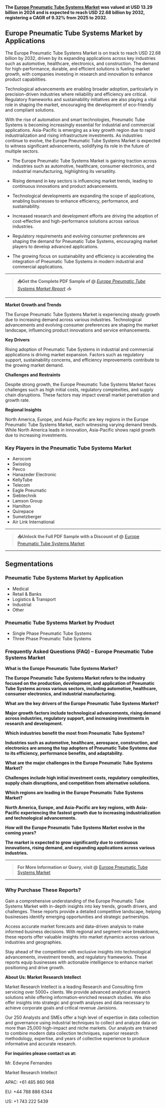 <p><strong>The <a href="https://www.marketresearchintellect.com/download-sample/?rid=479488&amp;utm_source=Pulse-April-Europe&amp;utm_medium=852">Europe Pneumatic Tube Systems Market</a> was valued at USD 13.29 billion in 2024 and is expected to reach USD 22.68 billion by 2032, registering a CAGR of 9.32% from 2025 to 2032.</strong></p><h2>Europe Pneumatic Tube Systems Market by Applications&nbsp;</h2><p><p>The Europe Pneumatic Tube Systems Market is on track to reach USD 22.68 billion by 2032, driven by its expanding applications across key industries such as automotive, healthcare, electronics, and construction. The demand for high-performance, durable, and efficient solutions is fueling market growth, with companies investing in research and innovation to enhance product capabilities.</p><p>Technological advancements are enabling broader adoption, particularly in precision-driven industries where reliability and efficiency are critical. Regulatory frameworks and sustainability initiatives are also playing a vital role in shaping the market, encouraging the development of eco-friendly and compliant solutions.</p><p>With the rise of automation and smart technologies, Pneumatic Tube Systems is becoming increasingly essential for industrial and commercial applications. Asia-Pacific is emerging as a key growth region due to rapid industrialization and rising infrastructure investments. As industries continue to evolve, the Europe Pneumatic Tube Systems Market is expected to witness significant advancements, solidifying its role in the future of multiple sectors.</p></p><ul><li><p>The Europe Pneumatic Tube Systems Market is gaining traction across industries such as automotive, healthcare, consumer electronics, and industrial manufacturing, highlighting its versatility.</p></li><li><p>Rising demand in key sectors is influencing market trends, leading to continuous innovations and product advancements.</p></li><li><p>Technological developments are expanding the scope of applications, enabling businesses to enhance efficiency, performance, and sustainability.</p></li><li><p>Increased research and development efforts are driving the adoption of cost-effective and high-performance solutions across various industries.</p></li><li><p>Regulatory requirements and evolving consumer preferences are shaping the demand for Pneumatic Tube Systems, encouraging market players to develop advanced applications.</p></li><li><p>The growing focus on sustainability and efficiency is accelerating the integration of Pneumatic Tube Systems in modern industrial and commercial applications.</p></li></ul><hr /><blockquote><p><strong><span class="font-[700]">📥Get the Complete PDF Sample of @ </span></strong><em><span class="font-[700]"><a href="https://www.marketresearchintellect.com/download-sample/?rid=479488&amp;utm_source=Pulse-April-Europe&amp;utm_medium=852" target="_blank" data-tracking-control-name="article-ssr-frontend-pulse_little-text-block" data-tracking-will-navigate="" data-test-link="">Europe Pneumatic Tube Systems Market Report</a>&nbsp;📥</span></em></p></blockquote><hr /><p class="" data-start="77" data-end="360"><strong data-start="77" data-end="105">Market Growth and Trends</strong></p><p class="" data-start="77" data-end="360">The Europe Pneumatic Tube Systems Market is experiencing steady growth due to increasing demand across various industries. Technological advancements and evolving consumer preferences are shaping the market landscape, influencing product innovations and service enhancements.</p><p class="" data-start="362" data-end="606"><strong data-start="362" data-end="377">Key Drivers</strong></p><p class="" data-start="362" data-end="606">Rising adoption of Pneumatic Tube Systems in industrial and commercial applications is driving market expansion. Factors such as regulatory support, sustainability concerns, and efficiency improvements contribute to the growing market demand.</p><p class="" data-start="608" data-end="849"><strong data-start="608" data-end="637">Challenges and Restraints</strong></p><p class="" data-start="608" data-end="849">Despite strong growth, the Europe Pneumatic Tube Systems Market faces challenges such as high initial costs, regulatory complexities, and supply chain disruptions. These factors may impact overall market penetration and growth rate.</p><p class="" data-start="851" data-end="1095"><strong data-start="851" data-end="872">Regional Insights</strong></p><p class="" data-start="851" data-end="1095">North America, Europe, and Asia-Pacific are key regions in the Europe Pneumatic Tube Systems Market, each witnessing varying demand trends. While North America leads in innovation, Asia-Pacific shows rapid growth due to increasing investments.</p><p><h3>Key Players in the Pneumatic Tube Systems Market </h3><ul><li>Aerocom</li><li>Swisslog</li><li>Pevco</li><li>Hanazeder Electronic</li><li>KellyTube</li><li>Telecom</li><li>Eagle Pneumatic</li><li>Siebtechnik</li><li>Lamson Group</li><li>Hamilton</li><li>Quirepace</li><li>Sumetzberger</li><li>Air Link International</li></ul></p><hr /><blockquote><p><strong>📥Unlock the Full PDF Sample with a Discount of @</strong> <a href="https://www.marketresearchintellect.com/ask-for-discount/?rid=479488&amp;utm_source=Pulse-April-Europe&amp;utm_medium=852">Europe Pneumatic Tube Systems Market</a></p></blockquote><hr /><p><h2>Segmentations</h2><h3>Pneumatic Tube Systems Market by Application</h3><ul><li>Medical</li><li>Retail & Banks</li><li>Logistics & Transport</li><li>Industrial</li><li>Other</li></ul><h3>Pneumatic Tube Systems Market by Product</h3><ul><li>Single Phase Pneumatic Tube Systems</li><li>Three Phase Pneumatic Tube Systems</li></ul></p><h3><strong>Frequently Asked Questions (FAQ) &ndash; Europe Pneumatic Tube Systems Market</strong></h3><p><strong>What is the Europe Pneumatic Tube Systems Market?</strong></p><p><strong>The Europe Pneumatic Tube Systems Market refers to the industry focused on the production, development, and application of Pneumatic Tube Systems across various sectors, including automotive, healthcare, consumer electronics, and industrial manufacturing.</strong></p><p><strong>What are the key drivers of the Europe Pneumatic Tube Systems Market?</strong></p><p><strong>Major growth factors include technological advancements, rising demand across industries, regulatory support, and increasing investments in research and development.</strong></p><p><strong>Which industries benefit the most from Pneumatic Tube Systems?</strong></p><p><strong>Industries such as automotive, healthcare, aerospace, construction, and electronics are among the top adopters of Pneumatic Tube Systems due to its efficiency, performance benefits, and adaptability.</strong></p><p><strong>What are the major challenges in the Europe Pneumatic Tube Systems Market?</strong></p><p><strong>Challenges include high initial investment costs, regulatory complexities, supply chain disruptions, and competition from alternative solutions.</strong></p><p><strong>Which regions are leading in the Europe Pneumatic Tube Systems Market?</strong></p><p><strong>North America, Europe, and Asia-Pacific are key regions, with Asia-Pacific experiencing the fastest growth due to increasing industrialization and technological advancements.</strong></p><p><strong>How will the Europe Pneumatic Tube Systems Market evolve in the coming years?</strong></p><p><strong>The market is expected to grow significantly due to continuous innovations, rising demand, and expanding applications across various industries.</strong></p><hr /><blockquote><p><span class="font-[700]"><strong>For More Information or Query, visit&nbsp;@</strong>&nbsp;</span><span class="font-[700]"><a href="https://www.marketresearchintellect.com/product/pneumatic-tube-systems-market-size-and-forecast/?utm_source=Linkedin&utm_medium=852" target="_blank" data-tracking-control-name="article-ssr-frontend-pulse_little-text-block" data-tracking-will-navigate="" data-test-link="">Europe Pneumatic Tube Systems Market</a></span></p></blockquote><hr /><h3><strong data-start="0" data-end="31">Why Purchase These Reports?</strong></h3><p class="" data-start="35" data-end="297">Gain a comprehensive understanding of the Europe Pneumatic Tube Systems Market with in-depth insights into key trends, growth drivers, and challenges. These reports provide a detailed competitive landscape, helping businesses identify emerging opportunities and strategic partnerships.</p><p class="" data-start="299" data-end="540">Access accurate market forecasts and data-driven analysis to make informed business decisions. With regional and segment-wise breakdowns, these reports offer valuable insights into market dynamics across various industries and geographies.</p><p class="" data-start="542" data-end="784">Stay ahead of the competition with exclusive insights into technological advancements, investment trends, and regulatory frameworks. These reports equip businesses with actionable intelligence to enhance market positioning and drive growth.</p><p><strong><span class="font-[700]">About Us: Market Research Intellect</span></strong></p><p><span class="">Market Research Intellect is a leading Research and Consulting firm servicing over 5000+ clients. We provide advanced analytical research solutions while offering information-enriched research studies.&nbsp;</span>We also offer insights into strategic and growth analyses and data necessary to achieve corporate goals and critical revenue Janisions.</p><p><span class="">Our 250 Analysts and SMEs offer a high level of expertise in data collection and governance using industrial techniques to collect and analyze data on more than 25,000 high-impact and niche markets. Our analysts are trained to combine modern data collection techniques, superior research methodology, expertise, and years of collective experience to produce informative and accurate research.</span></p><p><strong>For inquiries please contact us at:</strong></p><p>Mr. Edwyne Fernandes</p><p>Market Research Intellect</p><p>APAC: +61 485 860 968</p><p>EU: +44 788 886 6344</p><p>US: +1 743 222 5439</p>